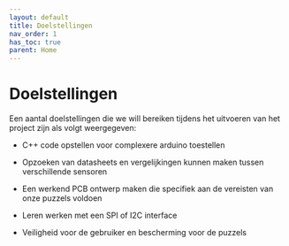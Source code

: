```yaml
---
layout: default
title: Doelstellingen
nav_order: 1
has_toc: true
parent: Home
---
```


# Doelstellingen

Een aantal doelstellingen die we will bereiken tijdens het uitvoeren van het project zijn als volgt weergegeven:

* C++ code opstellen voor complexere arduino toestellen

* Opzoeken van datasheets en vergelijkingen kunnen maken tussen verschillende sensoren

* Een werkend PCB ontwerp maken die specifiek aan de vereisten van onze puzzels voldoen

* Leren werken met een SPI of I2C interface

* Veiligheid voor de gebruiker en bescherming voor de puzzels
